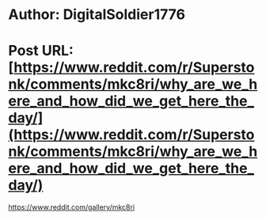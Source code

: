 # Author: DigitalSoldier1776
# Post URL: [https://www.reddit.com/r/Superstonk/comments/mkc8ri/why_are_we_here_and_how_did_we_get_here_the_day/](https://www.reddit.com/r/Superstonk/comments/mkc8ri/why_are_we_here_and_how_did_we_get_here_the_day/)


https://www.reddit.com/gallery/mkc8ri